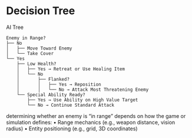 # Decision Tree


AI Tree

```
Enemy in Range?
├── No
│   ├── Move Toward Enemy
│   └── Take Cover
└── Yes
    ├── Low Health?
    │   ├── Yes → Retreat or Use Healing Item
    │   └── No
    │       ├── Flanked?
    │       │   ├── Yes → Reposition
    │       │   └── No → Attack Most Threatening Enemy
    └── Special Ability Ready?
        ├── Yes → Use Ability on High Value Target
        └── No → Continue Standard Attack
```

determining whether an enemy is “in range” depends on how the game or simulation defines:
	•	Range mechanics (e.g., weapon distance, vision radius)
	•	Entity positioning (e.g., grid, 3D coordinates)
